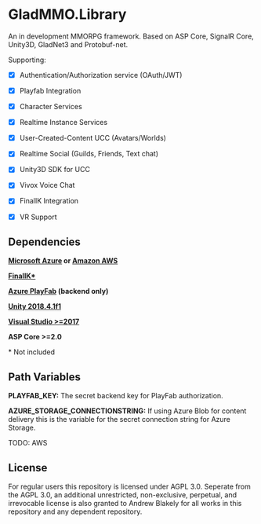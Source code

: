 # GladMMO.Library

An in development MMORPG framework. Based on ASP Core, SignalR Core, Unity3D, GladNet3 and Protobuf-net.

Supporting:

- [x] Authentication/Authorization service (OAuth/JWT) 

- [x] Playfab Integration

- [x] Character Services

- [x] Realtime Instance Services

- [x] User-Created-Content UCC (Avatars/Worlds)

- [x] Realtime Social (Guilds, Friends, Text chat)

- [x] Unity3D SDK for UCC

- [x] Vivox Voice Chat

- [x] FinalIK Integration

- [x] VR Support

## Dependencies

**[Microsoft Azure](https://azure.microsoft.com/en-us/) or [Amazon AWS](https://aws.amazon.com/)**

**[FinalIK\*](https://assetstore.unity.com/packages/tools/animation/final-ik-14290)**

**[Azure PlayFab](https://playfab.com/) (backend only)**

**[Unity 2018.4.1f1](https://unity.com/)**

**[Visual Studio >=2017](https://visualstudio.microsoft.com/vs/)**

**ASP Core >=2.0**



\* Not included

## Path Variables

**PLAYFAB_KEY:** The secret backend key for PlayFab authorization.

**AZURE_STORAGE_CONNECTIONSTRING:** If using Azure Blob for content delivery this is the variable for the secret connection string for Azure Storage.

TODO: AWS

## License

For regular users this repository is licensed under AGPL 3.0. Seperate from the AGPL 3.0, an additional unrestricted, non-exclusive, perpetual, and irrevocable license is also granted to Andrew Blakely for all works in this repository and any dependent repository.
